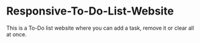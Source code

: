 # Responsive-To-Do-List-Website
 This is a To-Do list website where you can add a task, remove it or clear all at once.
